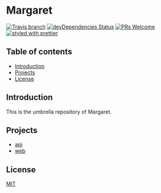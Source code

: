 # Margaret

[![Travis branch](https://img.shields.io/travis/strattadb/margaret/develop.svg?style=flat-square)](https://travis-ci.org/strattadb/margaret)
[![devDependencies Status](https://david-dm.org/strattadb/margaret/dev-status.svg?style=flat-square)](https://david-dm.org/strattadb/margaret?type=dev)
[![PRs Welcome](https://img.shields.io/badge/PRs-welcome-brightgreen.svg?style=flat-square)](CONTRIBUTING.md)
[![styled with prettier](https://img.shields.io/badge/styled_with-prettier-ff69b4.svg?style=flat-square)](https://github.com/prettier/prettier)

## Table of contents

* [Introduction](#introduction)
* [Projects](#projects)
* [License](#license)

## Introduction

This is the umbrella repository of Margaret.

## Projects

* [api](./projects/api)
* [web](./projects/web)

## License

[MIT](https://opensource.org/licenses/MIT)
